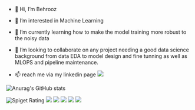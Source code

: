 - 👋 Hi, I’m Behrooz
- 👀 I’m interested in Machine Learning
- 🌱 I’m currently learning how to make the model training more robust to the noisy data 

- 💞️ I’m looking to collaborate on any project needing a good data science background from data EDA to model design and fine tunning as well as MLOPS and pipeline maintenance.

- 📫 reach me via my linkedin page
[![](https://img.shields.io/badge/Linkedin-Behrooz-blue)](https://www.linkedin.com/in/behrooz-hosseini/)
<!---
Behrooz-H/Behrooz-H is a ✨ special ✨ repository because its `README.md` (this file) appears on your GitHub profile.
You can click the Preview link to take a look at your changes.
--->

![Anurag's GitHub stats](https://github-readme-stats.vercel.app/api?username=Behrooz-H&count_private=true)

![Spiget Rating](https://img.shields.io/spiget/rating/8?style=flat-square)
![](https://camo.githubusercontent.com/9ce6d73e6c17b1c96cc97a321ba7782c1336393a622e25cd56589696140c176c/68747470733a2f2f696d672e736869656c64732e696f2f62616467652f2d507974686f6e2d79656c6c6f773f6c6f676f3d507974686f6e)  ![](https://camo.githubusercontent.com/4f0eb2769a50b4a3a0a5323b664c79983382489e1722cb0f56c7212c7dbae8c9/68747470733a2f2f696d672e736869656c64732e696f2f62616467652f2d6a6176612d4533344138363f6c6f676f3d6a617661) ![](https://img.shields.io/badge/Machine-Learning-green) ![](https://img.shields.io/badge/ML-OPS-green) ![](https://img.shields.io/badge/Pattern%20-Recognition-green)
